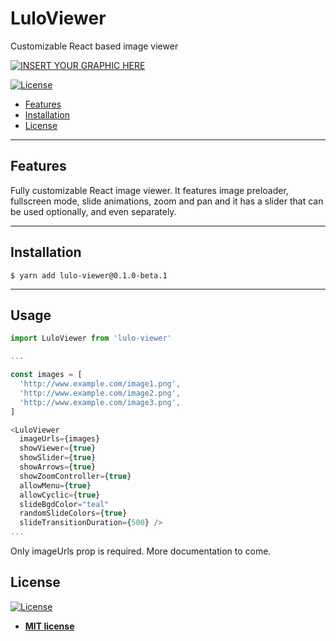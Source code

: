 # LuloViewer

Customizable React based image viewer

[![INSERT YOUR GRAPHIC HERE](https://gdurl.com/2mMv)]()


[![License](http://img.shields.io/:license-mit-blue.svg?style=flat-square)](http://badges.mit-license.org) 


- [Features](#features)
- [Installation](#installation)
- [License](#license)

---

## Features

Fully customizable React image viewer. It features image preloader, fullscreen mode, slide animations, zoom and pan and it has a slider that can be used optionally, and even separately.

---

## Installation
```shell
$ yarn add lulo-viewer@0.1.0-beta.1
```

---

## Usage

```javascript
import LuloViewer from 'lulo-viewer'

...

const images = [
  'http://www.example.com/image1.png',
  'http://www.example.com/image2.png',
  'http://www.example.com/image3.png',
]

<LuloViewer 
  imageUrls={images}
  showViewer={true}
  showSlider={true}
  showArrows={true}
  showZoomController={true}
  allowMenu={true}
  allowCyclic={true}
  slideBgdColor="teal"
  randomSlideColors={true}
  slideTransitionDuration={500} />
...

```

Only imageUrls prop is required. More documentation to come.

## License

[![License](http://img.shields.io/:license-mit-blue.svg?style=flat-square)](http://badges.mit-license.org)

- **[MIT license](http://opensource.org/licenses/mit-license.php)**
